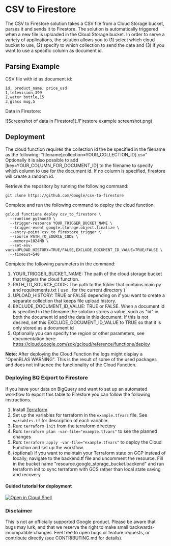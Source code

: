 # CSV to Firestore

The CSV to Firestore solution takes a CSV file from a Cloud Storage bucket, parses it and sends it to Firestore. The solution is automatically triggered when a new file is uploaded in the Cloud Storage bucket. In order to serve a variety of applications, the solution allows you to (1) select which cloud bucket to use, (2) specify to which collection to send the data and (3) if you want to use a specific column as document id.

## Parsing Example

CSV file with id as document id:

```
id, product_name, price_usd
1,television,399
2,water bottle,15
3,glass mug,5
```

Data in Firestore:

![Screenshot of data in Firestore](./Firestore example screenshot.png)

## Deployment

The cloud function requires the collection id the be specified in the filename
as the following: "filename[collection=YOUR_COLLECTION_ID].csv" Optionally it is
also possible to add [key=YOUR_COLUMN_FOR_DOCUMENT_ID] to the filename to
specify which column to use for the document id. If no column is specified,
firestore will create a random id.

Retrieve the repository by running the following command:

``` git clone https://github.com/Google/csv-to-firestore ```

Complete and run the following command to deploy the cloud function.

```console
gcloud functions deploy csv_to_firestore \
  --runtime python39 \
  --trigger-resource YOUR_TRIGGER_BUCKET_NAME \
  --trigger-event google.storage.object.finalize \
  --entry-point csv_to_firestore_trigger \
  --source PATH_TO_SOURCE_CODE \
  --memory=1024MB \
  --set-env-vars=UPLOAD_HISTORY=TRUE/FALSE,EXCLUDE_DOCUMENT_ID_VALUE=TRUE/FALSE \
  --timeout=540
```

Complete the following parameters in the command:
1. YOUR_TRIGGER_BUCKET_NAME: The path of the cloud storage bucket that triggers the cloud function.
2. PATH_TO_SOURCE_CODE: The path to the folder that contains main.py and requirements.txt ( use . for the current directory )
3. UPLOAD_HISTORY: TRUE or FALSE depending on if you want to create a separate collection that keeps file upload history.
4. EXCLUDE_DOCUMENT_ID_VALUE: TRUE or FALSE. When a document id is specified in the filename the solution stores a value, such as "id" in both the document id and the data in this document. If this is not desired, set this EXCLUDE_DOCUMENT_ID_VALUE to TRUE so that it is only stored as a document id
5. Optionally you can specify the region or other parameters, see documentation here: https://cloud.google.com/sdk/gcloud/reference/functions/deploy

**Note:** After deploying the Cloud Function the logs might display a "OpenBLAS
WARNING". This is the result of some of the used packages and does not influence the functionality of the Cloud Function.

### Deploying BQ Export to Firestore
If you have your data on BigQuery and want to set up an automated workflow to export this table to Firestore you
can follow the following instructions.

1. Install [Terraform](https://www.terraform.io/downloads)
2. Set up the variables for terraform in the `example.tfvars` file. See `variables.tf` for description of each
 variable.
3. Run: `terraform init` from the terraform directory
4. Run: `terraform plan -var-file="example.tfvars"` to see the planned changes
5. Run: `terraform apply -var-file="example.tfvars"` to deploy the Cloud Function and set up the workflow.
6. (optional) If you want to maintain your Terraform state on GCP instead of locally; navigate to the backend.tf file and uncomment the resource. Fill in the bucket name "resource.google_storage_bucket.backend" and run terraform init to sync terraform with GCS rather than local state saving and recovery.

#### Guided tutorial for deployment
[![Open in Cloud Shell](https://gstatic.com/cloudssh/images/open-btn.svg)](https://shell.cloud.google.com/cloudshell/editor?cloudshell_git_repo=https://github.com/google/csv-to-firestore&cloudshell_image=gcr.io%2Fgraphite-cloud-shell-images%2Fterraform%3Alatest&cloudshell_git_branch=main&cloudshell_open_in_editor=example.tfvars&cloudshell_workspace=terraform%2F&cloudshell_tutorial=tutorial.md&ephemeral=true)

### Disclaimer
This is not an officially supported Google product. Please be aware that bugs may lurk, and that we reserve the right to make small backwards-incompatible changes. Feel free to open bugs or feature requests, or contribute directly (see CONTRIBUTING.md for details).